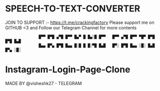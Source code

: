 # SPEECH-TO-TEXT-CONVERTER
JOIN TO SUPPORT :- https://t.me/crackingfactory
Please support me on GITHUB <3
and Follow our Telegram Channel for more contents

                   █▀▀ █▀█ ▄▀█ █▀▀ █▄▀ █ █▄░█ █▀▀   █▀▀ ▄▀█ █▀▀ ▀█▀ █▀█ █▀█ █▄█
                   █▄▄ █▀▄ █▀█ █▄▄ █░█ █ █░▀█ █▄█   █▀░ █▀█ █▄▄ ░█░ █▄█ █▀▄ ░█░


# Instagram-Login-Page-Clone
MADE BY @visheshk27 - TELEGRAM
